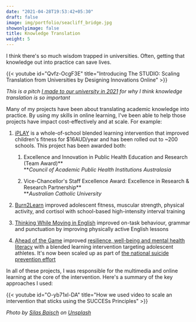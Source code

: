 ```yaml
---
date: "2021-04-28T19:53:42+05:30"
draft: false
image: img/portfolio/seacliff_bridge.jpg
showonlyimage: false
title: Knowledge Translation
weight: 5
---
```


I think there's so much wisdom trapped in universities. Often, getting that knowledge out into practice can save lives.<!--more-->

{{< youtube id="Qvfz-OcgF3E" title="Introducing The STUDIO: Scaling Translation from Universities by Designing Innovations Online" >}}

*This is a pitch [I made to our university in 2021](https://youtu.be/Qvfz-OcgF3E) for why I think knowledge translation is so important*

Many of my projects have been about translating academic knowledge into practice. By using my skills in online learning, I've been able to help those projects have impact cost-effectively and at scale. For example:

1.  [iPLAY](https://iplay.org.au/) is a whole-of-school blended learning intervention that improved children's fitness for \$16AUD/year and has been rolled out to \~200 schools. This project has been awarded both:

    1.  Excellence and Innovation in Public Health Education and Research (Team Award)**  
        ***Council of Academic Public Health Institutions Australasia*

    2.  Vice-Chancellor's Staff Excellence Award: Excellence in Research & Research Partnership**  
        ***Australian Catholic University*

2.  [Burn2Learn](https://bjsm.bmj.com/content/early/2020/12/20/bjsports-2020-103277) improved adolescent fitness, muscular strength, physical activity, and cortisol with school-based high-intensity interval training

3.  [Thinking While Moving in English](https://doi.org/10.21203/rs.3.rs-18509/v1) improved on-task behaviour, grammar and punctuation by improving physically active English lessons

4.  [Ahead of the Game](https://journals.lww.com/acsm-msse/Fulltext/2021/01000/An_Intervention_for_Mental_Health_Literacy_and.17.aspx) improved [resilience, well-being and mental health literacy](https://journals.lww.com/acsm-msse/Fulltext/2021/01000/An_Intervention_for_Mental_Health_Literacy_and.17.aspx) with a blended learning intervention targeting adolescent athletes. It's now been scaled up as part of [the national suicide prevention effort](https://aheadofthegame.org.au/)

In all of these projects, I was responsible for the multimedia and online learning at the core of the intervention. Here's a summary of the key approaches I used:

{{< youtube id="O-yb71xl-DA" title="How we used video to scale an intervention that sticks using the SUCCESs Principles" >}}

*Photo by [Silas Baisch](https://unsplash.com/@silasbaisch?utm_source=unsplash&utm_medium=referral&utm_content=creditCopyText) on [Unsplash](https://unsplash.com/s/photos/bridge?utm_source=unsplash&utm_medium=referral&utm_content=creditCopyText)*

